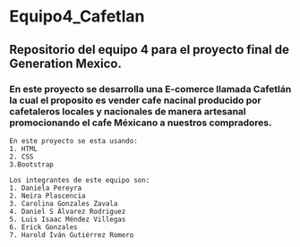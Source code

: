 # Equipo4_Cafetlan
## Repositorio del equipo 4 para el proyecto final de Generation Mexico. 
### En este proyecto se desarrolla una E-comerce llamada Cafetlán la cual el proposito es vender cafe nacinal producido por cafetaleros locales y nacionales  de manera artesanal promocionando el cafe Méxicano a nuestros compradores.

```
En este proyecto se esta usando:
1. HTML
2. CSS
3.Bootstrap
```

```
Los integrantes de este equipo son:
1. Daniela Pereyra
2. Neira Plascencia
3. Carolina Gonzales Zavala
4. Daniel S Álvarez Rodriguez
5. Luis Isaac Méndez Villegas
6. Erick Gonzales
7. Harold Iván Gutiérrez Romero

